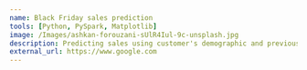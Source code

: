 ```yaml
---
name: Black Friday sales prediction
tools: [Python, PySpark, Matplotlib]
image: /Images/ashkan-forouzani-sUlR4Iul-9c-unsplash.jpg
description: Predicting sales using customer's demographic and previous spending information
external_url: https://www.google.com
---
```

